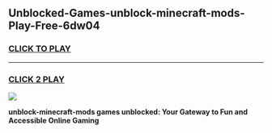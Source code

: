 
## Unblocked-Games-unblock-minecraft-mods-Play-Free-6dw04
<h3>
<a href="https://premium76.site?title=unblock-minecraft-mods&ref=19M">CLICK TO PLAY</a></h3>
<hr>

<h3>
<a href="https://premium76.site?title=unblock-minecraft-mods&ref=19M">CLICK 2 PLAY</a>
  
</h3>

<a href="https://premium76.site?title=unblock-minecraft-mods&ref=19M"><img src="https://clearcache.store/games.png"></a>


**unblock-minecraft-mods games unblocked: Your Gateway to Fun and Accessible Online Gaming**
